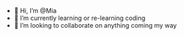 - 👋 Hi, I’m @Mia
- 🌱 I’m currently learning or re-learning coding
- 💞️ I’m looking to collaborate on anything coming my way

<!---
patrizia1/patrizia1 is a ✨ special ✨ repository because its `README.md` (this file) appears on your GitHub profile.
You can click the Preview link to take a look at your changes.
--->
